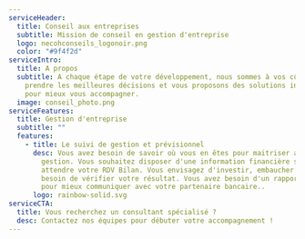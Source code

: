 ```yaml
---
serviceHeader:
  title: Conseil aux entreprises
  subtitle: Mission de conseil en gestion d'entreprise
  logo: necohconseils_logonoir.png
  color: "#9f4f2d"
serviceIntro:
  title: A propos
  subtitle: A chaque étape de votre développement, nous sommes à vos côtés pour
    prendre les meilleures décisions et vous proposons des solutions innovantes
    pour mieux vous accompagner.
  image: conseil_photo.png
serviceFeatures:
  title: Gestion d'entreprise
  subtitle: ""
  features:
    - title: Le suivi de gestion et prévisionnel
      desc: Vous avez besoin de savoir où vous en êtes pour maitriser au mieux votre
        gestion. Vous souhaitez disposer d'une information financière sans
        attendre votre RDV Bilan. Vous envisagez d'investir, embaucher et avez
        besoin de vérifier votre résultat. Vous avez besoin d'un rapport complet
        pour mieux communiquer avec votre partenaire bancaire..
      logo: rainbow-solid.svg
serviceCTA:
  title: Vous recherchez un consultant spécialisé ?
  desc: Contactez nos équipes pour débuter votre accompagnement !
---
```

